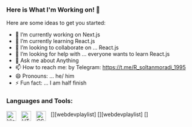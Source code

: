 
### Here is What  I'm Working on! 👋

Here are some ideas to get you started:

- 🔭 I’m currently working on Next.js 
- 🌱 I’m currently learning React.js
- 👯 I’m looking to collaborate on ... React.js
- 🤔 I’m looking for help with ... everyone wants to learn React.js 
- 💬 Ask me about Anything 
- 📫 How to reach me: by Telegram: https://t.me/R_soltanmoradi_1995
- 😄 Pronouns: ... he/ him 
- ⚡ Fun fact: ... I am half finish 

### Languages and Tools:
[<img align="left" alt="Visual Studio Code" width="26px" src="https://cdn.jsdelivr.net/gh/devicons/devicon/icons/vscode/vscode-original.svg" style="padding-right:10px;" />][webdevplaylist]
[<img align="left" alt="HTML5" width="26px" src="https://cdn.jsdelivr.net/gh/devicons/devicon/icons/html5/html5-original.svg" style="padding-right:10px;" />][webdevplaylist]
[<img align="left" alt="CSS3" width="26px" src="https://cdn.jsdelivr.net/gh/devicons/devicon/icons/css3/css3-original.svg" style="padding-right:10px;" />]
<br />
